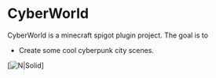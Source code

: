 # CyberWorld


CyberWorld is a minecraft spigot plugin project. The goal is to 

  - Create some cool cyberpunk city scenes.

[![N|Solid](https://i.imgur.com/TPGAlyx.png)]